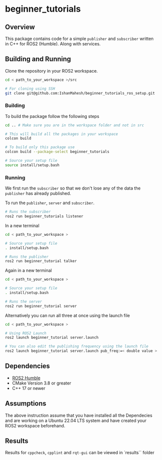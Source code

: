 # beginner_tutorials

## Overview

This package contains code for a simple `publisher` and `subscriber` written in C++ for ROS2 (Humble). Along with services.

## Building and Running

Clone the repository in your ROS2 workspace.

```sh
cd < path_to_your_workspace >/src

# For cloning using SSH
git clone git@github.com:IshanMahesh/beginner_tutorials_ros_setup.git

```

### Building

To build the package follow the following steps

```sh
cd .. # Make sure you are in the workspace folder and not in src

# This will build all the packages in your workspace
colcon build

# To build only this package use
colcon build --package-select beginner_tutorials

# Source your setup file
source install/setup.bash
```

### Running

We first run the `subscriber` so that we don't lose any of the data the `publisher` has already published.

To run the `publisher`, `server` and `subscriber`.

```sh
# Runs the subscriber
ros2 run beginner_tutorials listener
```

In a new terminal

```sh
cd < path_to_your_workspace >

# Source your setup file
. install/setup.bash

# Runs the publisher
ros2 run beginner_tutorial talker
```

Again in a new terminal

```sh
cd < path_to_your_workspace >

# Source your setup file
. install/setup.bash

# Runs the server
ros2 run beginner_tutorial server
```

Alternatively you can run all three at once using the launch file

```sh
cd < path_to_your_workspace >

# Using ROS2 Launch 
ros2 launch beginner_tutorial server.launch

# You can also edit the publishing frequency using the launch file
ros2 launch beginner_tutorial server.launch pub_freq:=< double value >
```

## Dependencies

- [ROS2 Humble](https://docs.ros.org/en/humble/index.html)
- CMake Version 3.8 or greater
- C++ 17 or newer

## Assumptions

The above instruction assume that you have installed all the Dependecies and are working on a Ubuntu 22.04 LTS system and have created your ROS2 workspace beforehand.

## Results

Results for `cppcheck`, `cpplint` and `rqt-gui` can be viewed in `results`` folder
